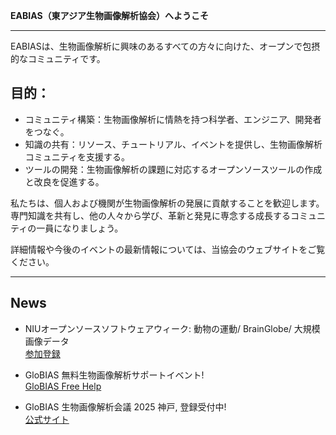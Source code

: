 **EABIAS（東アジア生物画像解析協会）へようこそ**

---------------------------------
EABIASは、生物画像解析に興味のあるすべての方々に向けた、オープンで包摂的なコミュニティです。

## 目的：    
- コミュニティ構築：生物画像解析に情熱を持つ科学者、エンジニア、開発者をつなぐ。  
- 知識の共有：リソース、チュートリアル、イベントを提供し、生物画像解析コミュニティを支援する。  
- ツールの開発：生物画像解析の課題に対応するオープンソースツールの作成と改良を促進する。  

私たちは、個人および機関が生物画像解析の発展に貢献することを歓迎します。
専門知識を共有し、他の人々から学び、革新と発見に専念する成長するコミュニティの一員になりましょう。  

詳細情報や今後のイベントの最新情報については、当協会のウェブサイトをご覧ください。  


---------------------------------
## News
- NIUオープンソースソフトウェアウィーク: 動物の運動/ BrainGlobe/ 大規模画像データ  
[参加登録](https://neuroinformatics.dev/open-software-week/)  

- GloBIAS 無料生物画像解析サポートイベント!  
[GloBIAS Free Help](https://www.globias.org/activities/globias-free-help)

- GloBIAS 生物画像解析会議 2025 神戸, 登録受付中!  
[公式サイト](https://www.globias.org/activities/bioimage-analysis-conference-2025-in-kobe)
